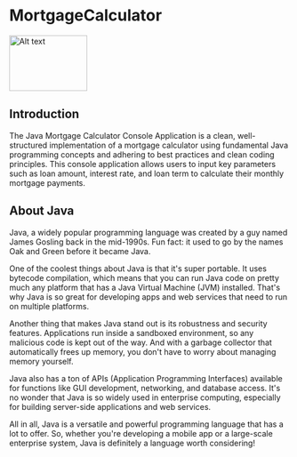 # MortgageCalculator
<img src="https://cdn.freebiesupply.com/logos/thumbs/2x/java-4-logo.png" alt="Alt text" width="140" height="100">


## Introduction

The Java Mortgage Calculator Console Application is a clean, well-structured implementation of a mortgage calculator using fundamental Java programming concepts and adhering to best practices and clean coding principles. This console application allows users to input key parameters such as loan amount, interest rate, and loan term to calculate their monthly mortgage payments.

## About Java

Java, a widely popular programming language was created by a guy named James Gosling back in the mid-1990s. Fun fact: it used to go by the names Oak and Green before it became Java.

One of the coolest things about Java is that it's super portable. It uses bytecode compilation, which means that you can run Java code on pretty much any platform that has a Java Virtual Machine (JVM) installed. That's why Java is so great for developing apps and web services that need to run on multiple platforms.

Another thing that makes Java stand out is its robustness and security features. Applications run inside a sandboxed environment, so any malicious code is kept out of the way. And with a garbage collector that automatically frees up memory, you don't have to worry about managing memory yourself.

Java also has a ton of APIs (Application Programming Interfaces) available for functions like GUI development, networking, and database access. It's no wonder that Java is so widely used in enterprise computing, especially for building server-side applications and web services.

All in all, Java is a versatile and powerful programming language that has a lot to offer. So, whether you're developing a mobile app or a large-scale enterprise system, Java is definitely a language worth considering!





